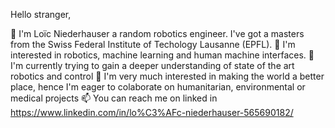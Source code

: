 Hello stranger,

👋  I'm Loïc Niederhauser a random robotics engineer. I've got a masters from the Swiss Federal Institute of Techology Lausanne (EPFL).
👀  I'm interested in robotics, machine learning and human machine interfaces.
🌱  I'm currently trying to gain a deeper understanding of state of the art robotics and control
💞️  I'm very much interested in making the world a better place, hence I'm eager to colaborate on humanitarian, environmental or medical projects
📫  You can reach me on linked in https://www.linkedin.com/in/lo%C3%AFc-niederhauser-565690182/

<!---
niederha/niederha is a ✨ special ✨ repository because its `README.md` (this file) appears on your GitHub profile.
You can click the Preview link to take a look at your changes.
--->
